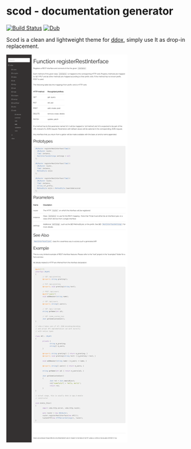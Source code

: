 # scod - documentation generator
[![Build Status](https://travis-ci.org/MartinNowak/scod.svg?branch=master)](https://travis-ci.org/MartinNowak/scod) [![Dub](https://img.shields.io/dub/v/scod.svg)](http://code.dlang.org/packages/scod)

Scod is a clean and lightweight theme for [ddox](https://github.com/rejectedsoftware/ddox),
simply use It as drop-in replacement.

![Example](scod.png)
